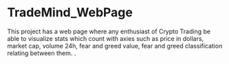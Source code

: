 # TradeMind_WebPage
This project has a web page where any enthusiast of Crypto Trading be able to visualize stats which count with axies such as price in dollars, market cap, volume 24h, fear and greed value, fear and greed classification relating between them. .

